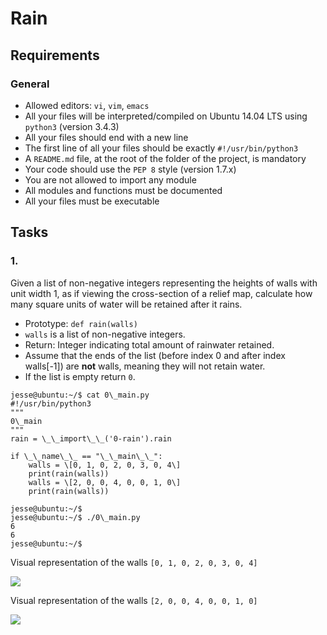 # Rain

## Requirements

### General

*   Allowed editors: `vi`, `vim`, `emacs`
*   All your files will be interpreted/compiled on Ubuntu 14.04 LTS using `python3` (version 3.4.3)
*   All your files should end with a new line
*   The first line of all your files should be exactly `#!/usr/bin/python3`
*   A `README.md` file, at the root of the folder of the project, is mandatory
*   Your code should use the `PEP 8` style (version 1.7.x)
*   You are not allowed to import any module
*   All modules and functions must be documented
*   All your files must be executable

## Tasks

### 1.

Given a list of non-negative integers representing the heights of walls with unit width 1, as if viewing the cross-section of a relief map, calculate how many square units of water will be retained after it rains.

*   Prototype: `def rain(walls)`
*   `walls` is a list of non-negative integers.
*   Return: Integer indicating total amount of rainwater retained.
*   Assume that the ends of the list (before index 0 and after index walls\[-1\]) are **not** walls, meaning they will not retain water.
*   If the list is empty return `0`.
```
jesse@ubuntu:~/$ cat 0\_main.py
#!/usr/bin/python3
"""
0\_main
"""
rain = \_\_import\_\_('0-rain').rain

if \_\_name\_\_ == "\_\_main\_\_":
    walls = \[0, 1, 0, 2, 0, 3, 0, 4\]
    print(rain(walls))
    walls = \[2, 0, 0, 4, 0, 0, 1, 0\]
    print(rain(walls))

jesse@ubuntu:~/$ 
jesse@ubuntu:~/$ ./0\_main.py
6
6
jesse@ubuntu:~/$
```
Visual representation of the walls `[0, 1, 0, 2, 0, 3, 0, 4]`

![](https://s3.eu-west-3.amazonaws.com/hbtn.intranet/uploads/medias/2021/4/85ef782020ac6efdc7004b62ea86724a552285b4.png?X-Amz-Algorithm=AWS4-HMAC-SHA256&X-Amz-Credential=AKIA4MYA5JM5DUTZGMZG%2F20250623%2Feu-west-3%2Fs3%2Faws4_request&X-Amz-Date=20250623T172650Z&X-Amz-Expires=86400&X-Amz-SignedHeaders=host&X-Amz-Signature=528dab73a91a081e118384bf79156556c1e9cb5bf927b5d5fef0d33db773c903)

Visual representation of the walls `[2, 0, 0, 4, 0, 0, 1, 0]`

![](https://s3.eu-west-3.amazonaws.com/hbtn.intranet/uploads/medias/2021/4/9a27c3e4e214e55b3c0b8b1439fdc99b4a184ff5.png?X-Amz-Algorithm=AWS4-HMAC-SHA256&X-Amz-Credential=AKIA4MYA5JM5DUTZGMZG%2F20250623%2Feu-west-3%2Fs3%2Faws4_request&X-Amz-Date=20250623T172650Z&X-Amz-Expires=86400&X-Amz-SignedHeaders=host&X-Amz-Signature=1a8948b9e6b6e2b256182d08a4eba0ba68ad936a12299bd30ac50d3fd2c29135)